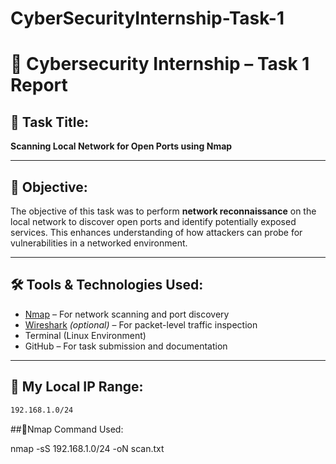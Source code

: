 # CyberSecurityInternship-Task-1

# 🔐 Cybersecurity Internship – Task 1 Report

## 📌 Task Title:
**Scanning Local Network for Open Ports using Nmap**

---

## 🧠 Objective:
The objective of this task was to perform **network reconnaissance** on the local network to discover open ports and identify potentially exposed services. This enhances understanding of how attackers can probe for vulnerabilities in a networked environment.

---

## 🛠️ Tools & Technologies Used:
- [Nmap](https://nmap.org/) – For network scanning and port discovery
- [Wireshark](https://www.wireshark.org/) *(optional)* – For packet-level traffic inspection
- Terminal (Linux Environment)
- GitHub – For task submission and documentation

---

## 📡 My Local IP Range:
```bash
192.168.1.0/24
```

##📡Nmap Command Used:

nmap -sS 192.168.1.0/24 -oN scan.txt
